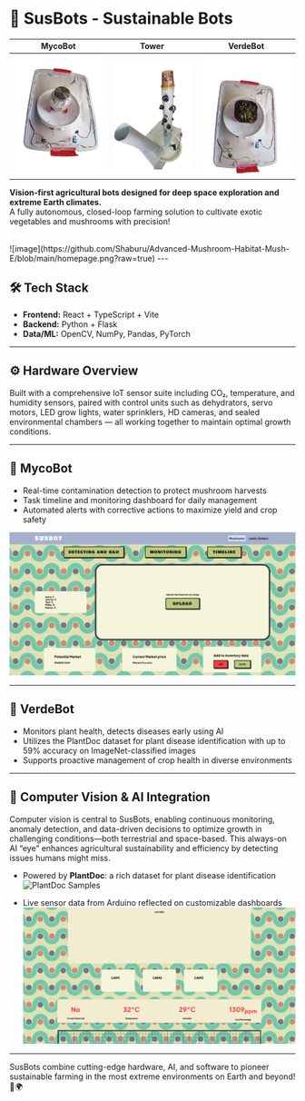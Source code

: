 # 🌱 SusBots - Sustainable Bots

| MycoBot | Tower | VerdeBot |
|---------|-------|----------|
| ![MycoBot](https://github.com/Shaburu/Advanced-Mushroom-Habitat-Mush-E/blob/main/bgremoved%20straight.png?raw=true) | ![Tower](https://github.com/Shaburu/Advanced-Mushroom-Habitat-Mush-E/blob/main/susbot.png?raw=true) | ![VerdeBot](https://github.com/Shaburu/Advanced-Mushroom-Habitat-Mush-E/blob/main/plantdoc.png?raw=true) |

**Vision-first agricultural bots designed for deep space exploration and extreme Earth climates.**  
A fully autonomous, closed-loop farming solution to cultivate exotic vegetables and mushrooms with precision!  

<br>
![image](https://github.com/Shaburu/Advanced-Mushroom-Habitat-Mush-E/blob/main/homepage.png?raw=true)
---

## 🛠️ Tech Stack

- **Frontend:** React + TypeScript + Vite  
- **Backend:** Python + Flask  
- **Data/ML:** OpenCV, NumPy, Pandas, PyTorch  

---

## ⚙️ Hardware Overview

Built with a comprehensive IoT sensor suite including CO₂, temperature, and humidity sensors, paired with control units such as dehydrators, servo motors, LED grow lights, water sprinklers, HD cameras, and sealed environmental chambers — all working together to maintain optimal growth conditions.

---

## 🍄 MycoBot

- Real-time contamination detection to protect mushroom harvests  
- Task timeline and monitoring dashboard for daily management  
- Automated alerts with corrective actions to maximize yield and crop safety  

![MycoBot Monitoring](https://github.com/Shaburu/Advanced-Mushroom-Habitat-Mush-E/blob/main/r&d.png?raw=true)

---

## 🌿 VerdeBot

- Monitors plant health, detects diseases early using AI  
- Utilizes the PlantDoc dataset for plant disease identification with up to 59% accuracy on ImageNet-classified images  
- Supports proactive management of crop health in diverse environments  

---

## 🤖 Computer Vision & AI Integration

Computer vision is central to SusBots, enabling continuous monitoring, anomaly detection, and data-driven decisions to optimize growth in challenging conditions—both terrestrial and space-based. This always-on AI “eye” enhances agricultural sustainability and efficiency by detecting issues humans might miss.

- Powered by **PlantDoc**: a rich dataset for plant disease identification  
  ![PlantDoc Samples](https://raw.githubusercontent.com/pratikkayal/PlantDoc-Dataset/master/PlantDoc_Examples.png)

- Live sensor data from Arduino reflected on customizable dashboards  
  ![Sensor Dashboard](https://github.com/Shaburu/Advanced-Mushroom-Habitat-Mush-E/blob/main/deets.png?raw=true)

---

SusBots combine cutting-edge hardware, AI, and software to pioneer sustainable farming in the most extreme environments on Earth and beyond! 🚀🌍
